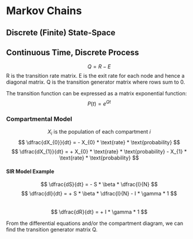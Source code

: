 # Markov Chains

## Discrete (Finite) State-Space



## Continuous Time, Discrete Process

$$ Q = R - E $$
R is the transition rate matrix.
E is the exit rate for each node and hence a diagonal matrix.
Q is the transition generator matrix where rows sum to 0.

The transition function can be expressed as a matrix exponential function:
$$ P(t) = e^{Q t}$$


### Compartmental Model
$$ X_{i} \text{ is the population of each compartment } i $$
$$ \dfrac{dX_{0}}{dt} = - X_{0} * \text{rate} * \text{probability} $$
$$ \dfrac{dX_{1}}{dt} = + X_{0} * \text{rate} * \text{probability} - X_{1} * \text{rate} * \text{probability} $$  

#### SIR Model Example
$$ \dfrac{dS}{dt} = - S * \beta * \dfrac{I}{N}  $$
$$ \dfrac{dI}{dt} = + S * \beta * \dfrac{I}{N} - I * \gamma * 1 $$  
$$ \dfrac{dR}{dt} = + I * \gamma * 1 $$  

From the differential equations and/or the compartment diagram, we can find the transition generator matrix Q.


